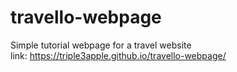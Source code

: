 # travello-webpage

Simple tutorial webpage for a travel website
<br />
link: https://triple3apple.github.io/travello-webpage/
